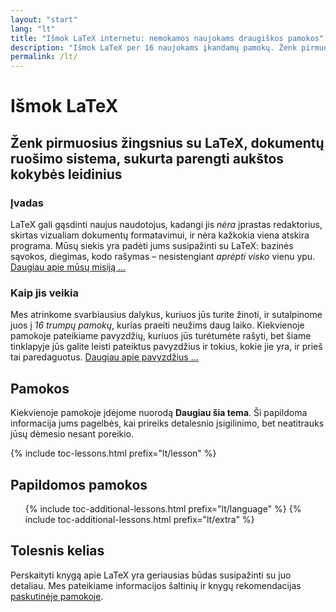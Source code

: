 ```yaml
---
layout: "start"
lang: "lt"
title: "Išmok LaTeX internetu: nemokamos naujokams draugiškos pamokos"
description: "Išmok LaTeX per 16 naujokams įkandamų pamokų. Ženk pirmuosius žingsnius su LaTeX, dokumentų ruošimo sistema, sukurta rengti aukštos kokybės leidinius."
permalink: /lt/
---
```


# Išmok LaTeX

<h2 class="heading__introduction">Ženk pirmuosius žingsnius su LaTeX, dokumentų ruošimo sistema, sukurta parengti aukštos kokybės leidinius</h2>

<div
  class="text-columns">
  <section>
    <h3 class="text-columns__heading">Įvadas</h3>
    <p>LaTeX gali gąsdinti naujus naudotojus, kadangi jis <em>nėra</em>
       įprastas redaktorius, skirtas vizualiam dokumentų formatavimui, ir
       nėra kažkokia viena atskira programa. Mūsų siekis yra padėti jums
       susipažinti su LaTeX: bazinės sąvokos, diegimas, kodo rašymas
       &ndash; nesistengiant <em>aprėpti visko</em> vienu ypu.
       <a href="./mission">Daugiau apie mūsų misiją &hellip;</a></p>
  </section>
  <section>
    <h3 class="text-columns__heading">Kaip jis veikia</h3>
      <p>Mes atrinkome svarbiausius dalykus, kuriuos jūs turite žinoti, ir
         sutalpinome juos į <em>16 trumpų pamokų</em>, kurias praeiti neužims
         daug laiko. Kiekvienoje pamokoje pateikiame pavyzdžių, kuriuos jūs
         turėtumėte rašyti, bet šiame tinklapyje jūs galite leisti pateiktus
         pavyzdžius ir tokius, kokie jie yra, ir prieš tai paredaguotus.
         <a href="./help#examples">Daugiau apie pavyzdžius &hellip;</a></p>
  </section>
</div>

<h2 class="heading__toc" id="toc">Pamokos</h2>

<p class="paragraph__toc">Kiekvienoje pamokoje įdėjome nuorodą <b>Daugiau šia
   tema</b>. Ši papildoma informacija jums pagelbės, kai prireiks detalesnio
   įsigilinimo, bet neatitrauks jūsų dėmesio nesant poreikio.</p>

{% include toc-lessons.html prefix="lt/lesson" %}

<h2 class="heading__toc">Papildomos pamokos</h2>
<ul class="lessons-toc">
  {% include toc-additional-lessons.html prefix="lt/language" %}
  {% include toc-additional-lessons.html prefix="lt/extra" %}
</ul>

## Tolesnis kelias

Perskaityti knygą apie LaTeX yra geriausias būdas susipažinti su juo
detaliau. Mes pateikiame informacijos šaltinių ir knygų rekomendacijas
[paskutinėje pamokoje](./lesson-16).

